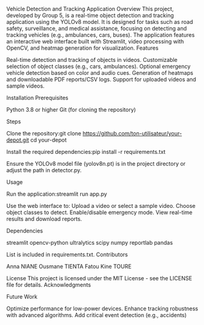 Vehicle Detection and Tracking Application Overview This project, developed by Group 5, is a real-time object detection and tracking application using the YOLOv8 model. It is designed for tasks such as road safety, surveillance, and medical assistance, focusing on detecting and tracking vehicles (e.g., ambulances, cars, buses). The application features an interactive web interface built with Streamlit, video processing with OpenCV, and heatmap generation for visualization. Features

Real-time detection and tracking of objects in videos. Customizable selection of object classes (e.g., cars, ambulances). Optional emergency vehicle detection based on color and audio cues. Generation of heatmaps and downloadable PDF reports/CSV logs. Support for uploaded videos and sample videos.

Installation Prerequisites

Python 3.8 or higher Git (for cloning the repository)

Steps

Clone the repository:git clone https://github.com/ton-utilisateur/your-depot.git cd your-depot

Install the required dependencies:pip install -r requirements.txt

Ensure the YOLOv8 model file (yolov8n.pt) is in the project directory or adjust the path in detector.py.

Usage

Run the application:streamlit run app.py

Use the web interface to: Upload a video or select a sample video. Choose object classes to detect. Enable/disable emergency mode. View real-time results and download reports.

Dependencies

streamlit opencv-python ultralytics scipy numpy reportlab pandas

List is included in requirements.txt. Contributors

Anna NIANE Ousmane TIENTA Fatou Kine TOURE

License This project is licensed under the MIT License - see the LICENSE file for details. Acknowledgments

Future Work

Optimize performance for low-power devices. Enhance tracking robustness with advanced algorithms. Add critical event detection (e.g., accidents)
